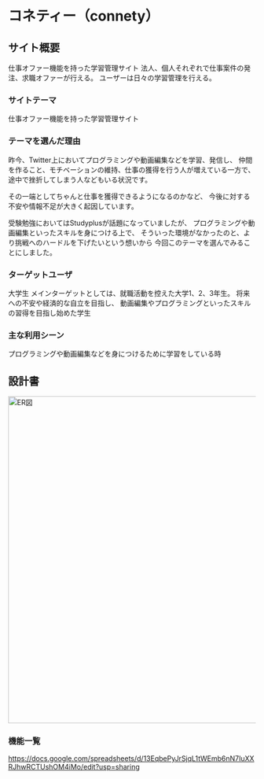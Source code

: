 # コネティー（connety）

## サイト概要
仕事オファー機能を持った学習管理サイト
法人、個人それぞれで仕事案件の発注、求職オファーが行える。
ユーザーは日々の学習管理を行える。

### サイトテーマ
仕事オファー機能を持った学習管理サイト

### テーマを選んだ理由
昨今、Twitter上においてプログラミングや動画編集などを学習、発信し、
仲間を作ること、モチベーションの維持、仕事の獲得を行う人が増えている一方で、
途中で挫折してしまう人などもいる状況です。

その一端としてちゃんと仕事を獲得できるようになるのかなど、
今後に対する不安や情報不足が大きく起因しています。

受験勉強においてはStudyplusが話題になっていましたが、
プログラミングや動画編集といったスキルを身につける上で、
そういった環境がなかったのと、より挑戦へのハードルを下げたいという想いから
今回このテーマを選んでみることにしました。

### ターゲットユーザ
大学生
メインターゲットとしては、就職活動を控えた大学1、2、3年生。
将来への不安や経済的な自立を目指し、
動画編集やプログラミングといったスキルの習得を目指し始めた学生

### 主な利用シーン
プログラミングや動画編集などを身につけるために学習をしている時

## 設計書
<img width="665" alt="ER図" src="https://user-images.githubusercontent.com/47805823/84723042-ab8d4d00-afbf-11ea-814a-5c2d7b50dc0a.png">

### 機能一覧
https://docs.google.com/spreadsheets/d/13EqbePyJrSjqL1tWEmb6nN7IuXXRJhwRCTUshOM4iMo/edit?usp=sharing

